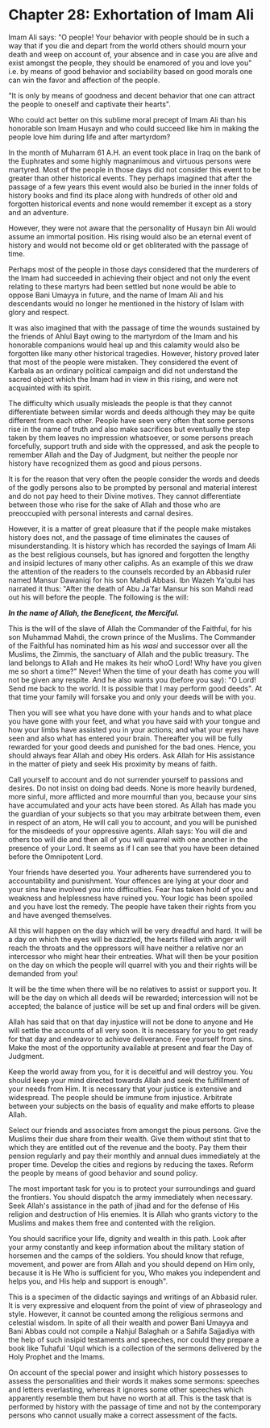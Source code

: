 Chapter 28: Exhortation of Imam Ali
===================================

Imam Ali says: "O people! Your behavior with people should be in such a
way that if you die and depart from the world others should mourn your
death and weep on account of, your absence and in case you are alive and
exist amongst the people, they should be enamored of you and love you"
i.e. by means of good behavior and sociability based on good morals one
can win the favor and affection of the people.

"It is only by means of goodness and decent behavior that one can
attract the people to oneself and captivate their hearts".

Who could act better on this sublime moral precept of Imam Ali than his
honorable son Imam Husayn and who could succeed like him in making the
people love him during life and after martyrdom?

In the month of Muharram 61 A.H. an event took place in Iraq on the bank
of the Euphrates and some highly magnanimous and virtuous persons were
martyred. Most of the people in those days did not consider this event
to be greater than other historical events. They perhaps imagined that
after the passage of a few years this event would also be buried in the
inner folds of history books and find its place along with hundreds of
other old and forgotten historical events and none would remember it
except as a story and an adventure.

However, they were not aware that the personality of Husayn bin Ali
would assume an immortal position. His rising would also be an eternal
event of history and would not become old or get obliterated with the
passage of time.

Perhaps most of the people in those days considered that the murderers
of the Imam had succeeded in achieving their object and not only the
event relating to these martyrs had been settled but none would be able
to oppose Bani Umayya in future, and the name of Imam Ali and his
descendants would no longer he mentioned in the history of Islam with
glory and respect.

It was also imagined that with the passage of time the wounds sustained
by the friends of Ahlul Bayt owing to the martyrdom of the Imam and his
honorable companions would heal up and this calamity would also be
forgotten like many other historical tragedies. However, history proved
later that most of the people were mistaken. They considered the event
of Karbala as an ordinary political campaign and did not understand the
sacred object which the Imam had in view in this rising, and were not
acquainted with its spirit.

The difficulty which usually misleads the people is that they cannot
differentiate between similar words and deeds although they may be quite
different from each other. People have seen very often that some persons
rise in the name of truth and also make sacrifices but eventually the
step taken by them leaves no impression whatsoever, or some persons
preach forcefully, support truth and side with the oppressed, and ask
the people to remember Allah and the Day of Judgment, but neither the
people nor history have recognized them as good and pious persons.

It is for the reason that very often the people consider the words and
deeds of the godly persons also to be prompted by personal and material
interest and do not pay heed to their Divine motives. They cannot
differentiate between those who rise for the sake of Allah and those who
are preoccupied with personal interests and carnal desires.

However, it is a matter of great pleasure that if the people make
mistakes history does not, and the passage of time eliminates the causes
of misunderstanding. It is history which has recorded the sayings of
Imam Ali as the best religious counsels, but has ignored and forgotten
the lengthy and insipid lectures of many other caliphs. As an example of
this we draw the attention of the readers to the counsels recorded by an
Abbasid ruler named Mansur Dawaniqi for his son Mahdi Abbasi. Ibn Wazeh
Ya'qubi has narrated it thus: "After the death of Abu Ja'far Mansur his
son Mahdi read out his will before the people. The following is the
will:

***In the name of Allah, the Beneficent, the Merciful.***

This is the will of the slave of Allah the Commander of the Faithful,
for his son Muhammad Mahdi, the crown prince of the Muslims. The
Commander of the Faithful has nominated him as his *wasi* and successor
over all the Muslims, the Zimmis, the sanctuary of Allah and the public
treasury. The land belongs to Allah and He makes its heir whoO Lord! Why
have you given me so short a time?" Never! When the time of your death
has come you will not be given any respite. And he also wants you
(before you say): "O Lord! Send me back to the world. It is possible
that I may perform good deeds". At that time your family will forsake
you and only your deeds will be with you.

Then you will see what you have done with your hands and to what place
you have gone with your feet, and what you have said with your tongue
and how your limbs have assisted you in your actions; and what your eyes
have seen and also what has entered your brain. Thereafter you will be
fully rewarded for your good deeds and punished for the bad ones. Hence,
you should always fear Allah and obey His orders. Ask Allah for His
assistance in the matter of piety and seek His proximity by means of
faith.

Call yourself to account and do not surrender yourself to passions and
desires. Do not insist on doing bad deeds. None is more heavily
burdened, more sinful, more afflicted and more mournful than you,
because your sins have accumulated and your acts have been stored. As
Allah has made you the guardian of your subjects so that you may
arbitrate between them, even in respect of an atom, He will call you to
account, and you will be punished for the misdeeds of your oppressive
agents. Allah says: You will die and others too will die and then all of
you will quarrel with one another in the presence of your Lord. It seems
as if I can see that you have been detained before the Omnipotent Lord.

Your friends have deserted you. Your adherents have surrendered you to
accountability and punishment. Your offences are lying at your door and
your sins have involved you into difficulties. Fear has taken hold of
you and weakness and helplessness have ruined you. Your logic has been
spoiled and you have lost the remedy. The people have taken their rights
from you and have avenged themselves.

All this will happen on the day which will be very dreadful and hard. It
will be a day on which the eyes will be dazzled, the hearts filled with
anger will reach the throats and the oppressors will have neither a
relative nor an intercessor who might hear their entreaties. What will
then be your position on the day on which the people will quarrel with
you and their rights will be demanded from you!

It will be the time when there will be no relatives to assist or support
you. It will be the day on which all deeds will be rewarded;
intercession will not be accepted; the balance of justice will be set up
and final orders will be given.

Allah has said that on that day injustice will not be done to anyone and
He will settle the accounts of all very soon. It is necessary for you to
get ready for that day and endeavor to achieve deliverance. Free
yourself from sins. Make the most of the opportunity available at
present and fear the Day of Judgment.

Keep the world away from you, for it is deceitful and will destroy you.
You should keep your mind directed towards Allah and seek the
fulfillment of your needs from Him. It is necessary that your justice is
extensive and widespread. The people should be immune from injustice.
Arbitrate between your subjects on the basis of equality and make
efforts to please Allah.

Select our friends and associates from amongst the pious persons. Give
the Muslims their due share from their wealth. Give them without stint
that to which they are entitled out of the revenue and the booty. Pay
them their pension regularly and pay their monthly and annual dues
immediately at the proper time. Develop the cities and regions by
reducing the taxes. Reform the people by means of good behavior and
sound policy.

The most important task for you is to protect your surroundings and
guard the frontiers. You should dispatch the army immediately when
necessary. Seek Allah's assistance in the path of jihad and for the
defense of His religion and destruction of His enemies. It is Allah who
grants victory to the Muslims and makes them free and contented with the
religion.

You should sacrifice your life, dignity and wealth in this path. Look
after your army constantly and keep information about the military
station of horsemen and the camps of the soldiers. You should know that
refuge, movement, and power are from Allah and you should depend on Him
only, because it is He Who is sufficient for you, Who makes you
independent and helps you, and His help and support is enough".

This is a specimen of the didactic sayings and writings of an Abbasid
ruler. It is very expressive and eloquent from the point of view of
phraseology and style. However, it cannot be counted among the religious
sermons and celestial wisdom. In spite of all their wealth and power
Bani Umayya and Bani Abbas could not compile a Nahjul Balaghah or a
Sahifa Sajjadiya with the help of such insipid testaments and speeches,
nor could they prepare a book like Tuhaful 'Uqul which is a collection
of the sermons delivered by the Holy Prophet and the Imams.

On account of the special power and insight which history possesses to
assess the personalities and their words it makes some sermons: speeches
and letters everlasting, whereas it ignores some other speeches which
apparently resemble them but have no worth at all. This is the task that
is performed by history with the passage of time and not by the
contemporary persons who cannot usually make a correct assessment of the
facts.


